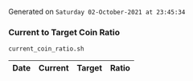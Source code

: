 Generated on `Saturday 02-October-2021 at 23:45:34`

### Current to Target Coin Ratio
`current_coin_ratio.sh`

Date|Current|Target|Ratio
---|---|---|---
